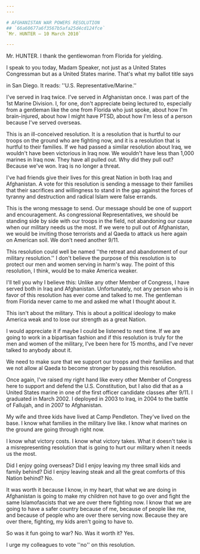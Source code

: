 ```yaml
---
---

# AFGHANISTAN WAR POWERS RESOLUTION
## `66a60677a6f3567b5afa25d4cd124fce`
`Mr. HUNTER — 10 March 2010`

---
```



Mr. HUNTER. I thank the gentlewoman from Florida for yielding.

I speak to you today, Madam Speaker, not just as a United States 
Congressman but as a United States marine. That's what my ballot title 
says


in San Diego. It reads: ''U.S. Representative/Marine.''

I've served in Iraq twice. I've served in Afghanistan once. I was 
part of the 1st Marine Division. I, for one, don't appreciate being 
lectured to, especially from a gentleman like the one from Florida who 
just spoke, about how I'm brain-injured, about how I might have PTSD, 
about how I'm less of a person because I've served overseas.

This is an ill-conceived resolution. It is a resolution that is 
hurtful to our troops on the ground who are fighting now, and it is a 
resolution that is hurtful to their families. If we had passed a 
similar resolution about Iraq, we wouldn't have been victorious in Iraq 
now. We wouldn't have less than 1,000 marines in Iraq now. They have 
all pulled out. Why did they pull out? Because we've won. Iraq is no 
longer a threat.

I've had friends give their lives for this great Nation in both Iraq 
and Afghanistan. A vote for this resolution is sending a message to 
their families that their sacrifices and willingness to stand in the 
gap against the forces of tyranny and destruction and radical Islam 
were false errands.

This is the wrong message to send. Our message should be one of 
support and encouragement. As congressional Representatives, we should 
be standing side by side with our troops in the field, not abandoning 
our cause when our military needs us the most. If we were to pull out 
of Afghanistan, we would be inviting those terrorists and al Qaeda to 
attack us here again on American soil. We don't need another 9/11.

This resolution could well be named ''the retreat and abandonment of 
our military resolution.'' I don't believe the purpose of this 
resolution is to protect our men and women serving in harm's way. The 
point of this resolution, I think, would be to make America weaker.

I'll tell you why I believe this: Unlike any other Member of 
Congress, I have served both in Iraq and Afghanistan. Unfortunately, 
not any person who is in favor of this resolution has ever come and 
talked to me. The gentleman from Florida never came to me and asked me 
what I thought about it.

This isn't about the military. This is about a political ideology to 
make America weak and to lose our strength as a great Nation.

I would appreciate it if maybe I could be listened to next time. If 
we are going to work in a bipartisan fashion and if this resolution is 
truly for the men and women of the military, I've been here for 15 
months, and I've never talked to anybody about it.

We need to make sure that we support our troops and their families 
and that we not allow al Qaeda to become stronger by passing this 
resolution.

Once again, I've raised my right hand like every other Member of 
Congress here to support and defend the U.S. Constitution, but I also 
did that as a United States marine in one of the first officer 
candidate classes after 9/11. I graduated in March 2002. I deployed in 
2003 to Iraq, in 2004 to the battle of Fallujah, and in 2007 to 
Afghanistan.

My wife and three kids have lived at Camp Pendleton. They've lived on 
the base. I know what families in the military live like. I know what 
marines on the ground are going through right now.

I know what victory costs. I know what victory takes. What it doesn't 
take is a misrepresenting resolution that is going to hurt our military 
when it needs us the most.

Did I enjoy going overseas? Did I enjoy leaving my three small kids 
and family behind? Did I enjoy leaving steak and all the great comforts 
of this Nation behind? No.

It was worth it because I know, in my heart, that what we are doing 
in Afghanistan is going to make my children not have to go over and 
fight the same Islamofascists that we are over there fighting now. I 
know that we are going to have a safer country because of me, because 
of people like me, and because of people who are over there serving 
now. Because they are over there, fighting, my kids aren't going to 
have to.

So was it fun going to war? No. Was it worth it? Yes.

I urge my colleagues to vote ''no'' on this resolution.